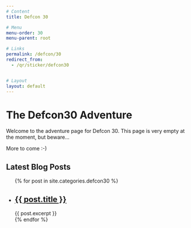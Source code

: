 ```yaml
---
# Content
title: Defcon 30

# Menu
menu-order: 30
menu-parent: root

# Links
permalink: /defcon/30
redirect_from:
  - /qr/sticker/defcon30


# Layout
layout: default
---
```


# The Defcon30 Adventure
Welcome to the adventure page for Defcon 30. 
This page is very empty at the moment, but beware...

More to come :-)

## Latest Blog Posts
<ul>
  {% for post in site.categories.defcon30  %}
    <li>
      <h2><a href="{{ post.url }}">{{ post.title }}</a></h2>
      {{ post.excerpt }}
    </li>
  {% endfor %}
</ul>
